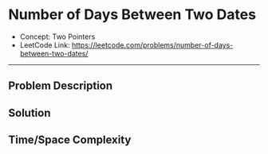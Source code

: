 # Number of Days Between Two Dates

- Concept: Two Pointers
- LeetCode Link: https://leetcode.com/problems/number-of-days-between-two-dates/

---

## Problem Description

## Solution

## Time/Space Complexity

